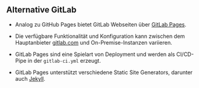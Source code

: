 ## Alternative GitLab

- Analog zu GitHub Pages bietet GitLab Webseiten über [GitLab Pages](https://docs.gitlab.com/ee/user/project/pages/).

- Die verfügbare Funktionalität und Konfiguration kann zwischen dem Hauptanbieter [gitlab.com](https://gitlab.com) und On-Premise-Instanzen variieren.

- GitLab Pages sind eine Spielart von Deployment und werden als CI/CD-Pipe in der `gitlab-ci.yml` erzeugt.

- GitLab Pages unterstützt verschiedene Static Site Generators, darunter auch [Jekyll](https://gitlab.com/pages/jekyll).
